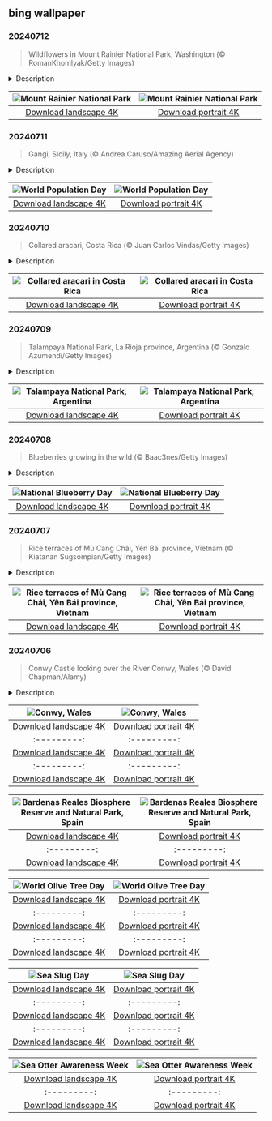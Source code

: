 ## bing wallpaper

### 20240712

> Wildflowers in Mount Rainier National Park, Washington (© RomanKhomlyak/Getty Images)

<details>
<summary>Description</summary>

> In the shadow of Mount Rainier, a carpet of wildflowers bursts into life. Every summer, the meadows around this mountain are colored with vivid shades of blooming subalpine flowers: purple asters, pink coralroot, and yellow tiger lilies, and more. Also known as Tahoma, at over 14,400 feet, Mount Rainier is the tallest mountain in the state of Washington. It is covered by 36 square miles of glaciers and permanent snowfields, the highest glacier ice cover of any mountain in the lower 48 states.
> 
> Mount Rainier National Park encompasses mountains, waterfalls, meadows, and old-growth forests and teems with life, from cougars and beavers to bald eagles and peregrine falcons. It is also a popular climbing destination, with some 10,000 people attempting to scale the mountain every year while others enjoy hiking along its trails. It's never sunnier in Rainier than in July and August, making summer the perfect time to visit.
> 
> 

</details>

| ![Mount Rainier National Park](https://cn.bing.com/th?id=OHR.RainierWildflowers_EN-US8010104719_UHD.jpg&pid=hp&w=400&h=224&rs=1&c=4) | ![Mount Rainier National Park](https://cn.bing.com/th?id=OHR.RainierWildflowers_EN-US8010104719_1080x1920.jpg&pid=hp&w=155&h=315&rs=1&c=4) |
|:---------:|:---------:|
| [Download landscape 4K](https://cn.bing.com/th?id=OHR.RainierWildflowers_EN-US8010104719_UHD.jpg) | [Download portrait 4K](https://cn.bing.com/th?id=OHR.RainierWildflowers_EN-US8010104719_1080x1920.jpg) |

### 20240711

> Gangi, Sicily, Italy (© Andrea Caruso/Amazing Aerial Agency)

<details>
<summary>Description</summary>

> In 1987, sometime around July 11, the world population reached the 5-billion mark. The United Nations recognized the need to address issues like family planning, infrastructure, waste, and pollution and established World Population Day in 1989. It is estimated that we hit 8 billion people in November 2022 and the UN expects the world to reach 9.7 billion people in 2050. But not everywhere faces the same challenges. While some areas struggle with overcrowding, others grapple with decreasing populations. The Italian town of Gangi, Sicily, seen in today's image, had about 16,000 residents in the 1950s. Today, it is home to little more than 6,000. Keen on revitalization, Gangi attracts new residents by giving away abandoned houses, on the condition that the properties are then restored.
> 
> 
> 
> 

</details>

| ![World Population Day](https://cn.bing.com/th?id=OHR.GangiSicily_EN-US5325083744_UHD.jpg&pid=hp&w=400&h=224&rs=1&c=4) | ![World Population Day](https://cn.bing.com/th?id=OHR.GangiSicily_EN-US5325083744_1080x1920.jpg&pid=hp&w=155&h=315&rs=1&c=4) |
|:---------:|:---------:|
| [Download landscape 4K](https://cn.bing.com/th?id=OHR.GangiSicily_EN-US5325083744_UHD.jpg) | [Download portrait 4K](https://cn.bing.com/th?id=OHR.GangiSicily_EN-US5325083744_1080x1920.jpg) |

### 20240710

> Collared aracari, Costa Rica (© Juan Carlos Vindas/Getty Images)

<details>
<summary>Description</summary>

> Black and yellow plumage, bright eyes, and an oversized bill—meet the collared aracari, a fascinating tropical bird. Gracing the forests from Mexico through Costa Rica, where today's image was taken, to Colombia and Venezuela, this toucan gets its name from the red marking on the back of the neck. These birds circle through the air in groups of up to 15, and at night, snuggle together in tree cavities. Their song is as unique as their look—a high squeaky note that sounds like 'seek,' sometimes a 'purr' or even a raspy 'grhhrr.' Although deforestation and hunting pose threats to these birds, they are not endangered. For now, collared aracaris remain a captivating sight, a splash of color, and a burst of life amid the sprawling branches.
> 
> 
> 
> 

</details>

| ![Collared aracari in Costa Rica](https://cn.bing.com/th?id=OHR.CollaredAracari_EN-US4924599176_UHD.jpg&pid=hp&w=400&h=224&rs=1&c=4) | ![Collared aracari in Costa Rica](https://cn.bing.com/th?id=OHR.CollaredAracari_EN-US4924599176_1080x1920.jpg&pid=hp&w=155&h=315&rs=1&c=4) |
|:---------:|:---------:|
| [Download landscape 4K](https://cn.bing.com/th?id=OHR.CollaredAracari_EN-US4924599176_UHD.jpg) | [Download portrait 4K](https://cn.bing.com/th?id=OHR.CollaredAracari_EN-US4924599176_1080x1920.jpg) |

### 20240709

> Talampaya National Park, La Rioja province, Argentina (© Gonzalo Azumendi/Getty Images)

<details>
<summary>Description</summary>

> As Argentina celebrates Independence Day, Talampaya National Park invites us to venture into the country's ancient heart. Here, towering red rock formations reach skyward, and cliffs and caves feature petroglyphs created by the Ciénaga, Diaguita, and other Indigenous cultures more than 1,000 years ago. This 830-square-mile park in La Rioja province is also home to some of the oldest dinosaur remains ever found. Moreover, nature's beauty is shown in the local flora, like xeric shrubs and cactus, and fauna. Guanacos, hares, and foxes roam free, while condors, white-throated cacholotes, and sandy gallitos grace the skies above this UNESCO World Heritage Site.
> 
> 
> 
> 

</details>

| ![Talampaya National Park, Argentina](https://cn.bing.com/th?id=OHR.TalampayaNP_EN-US4761770918_UHD.jpg&pid=hp&w=400&h=224&rs=1&c=4) | ![Talampaya National Park, Argentina](https://cn.bing.com/th?id=OHR.TalampayaNP_EN-US4761770918_1080x1920.jpg&pid=hp&w=155&h=315&rs=1&c=4) |
|:---------:|:---------:|
| [Download landscape 4K](https://cn.bing.com/th?id=OHR.TalampayaNP_EN-US4761770918_UHD.jpg) | [Download portrait 4K](https://cn.bing.com/th?id=OHR.TalampayaNP_EN-US4761770918_1080x1920.jpg) |

### 20240708

> Blueberries growing in the wild (© Baac3nes/Getty Images)

<details>
<summary>Description</summary>

> Celebrate National Blueberry Day by indulging in the sweet, tangy flavors of this beloved fruit. Wild blueberries are native to North America and have been around for over 13,000 years. However, they weren't commercially farmed until the early 20th century, when the first domesticated variety was bred in New Jersey by Elizabeth Coleman White, an agricultural specialist, and botanist Frederick Coville.
> 
> The United States is a leading blueberry producer, with bountiful harvests from states including Maine, Michigan, and Oregon. Blueberries are North America's second-most popular berry, after strawberries. They're not just delicious—they are also fiber-rich and packed with antioxidants and vitamin C. So, toss them in your smoothies, sprinkle them over oatmeal, or savor them fresh and flaunt your blue-stained smile.
> 
> 

</details>

| ![National Blueberry Day](https://cn.bing.com/th?id=OHR.NorwayBlueberries_EN-US4598733420_UHD.jpg&pid=hp&w=400&h=224&rs=1&c=4) | ![National Blueberry Day](https://cn.bing.com/th?id=OHR.NorwayBlueberries_EN-US4598733420_1080x1920.jpg&pid=hp&w=155&h=315&rs=1&c=4) |
|:---------:|:---------:|
| [Download landscape 4K](https://cn.bing.com/th?id=OHR.NorwayBlueberries_EN-US4598733420_UHD.jpg) | [Download portrait 4K](https://cn.bing.com/th?id=OHR.NorwayBlueberries_EN-US4598733420_1080x1920.jpg) |

### 20240707

> Rice terraces of Mù Cang Chải, Yên Bái province, Vietnam (© Kiatanan Sugsompian/Getty Images)

<details>
<summary>Description</summary>

> Amid the rolling hills of northern Vietnam's Yên Bái province, the rice terraces of Mù Cang Chải district are a mosaic of agricultural excellence. The Hmong people, an ethnic minority who migrated here from China in the 19th century, have meticulously carved these cascading hills for generations. Mù Cang Chải boasts approximately 5,500 acres of terraced rice fields, which flood with water between September and October, reflecting the surrounding mountains and sky. Visitors can also indulge in Vietnamese dishes and colorful souvenirs at the local markets or climb to the peak of La Pan Tan village to enjoy views of this stunning landscape.
> 
> 
> 
> 

</details>

| ![Rice terraces of Mù Cang Chải, Yên Bái province, Vietnam](https://cn.bing.com/th?id=OHR.YenBaiTerraces_EN-US4542290370_UHD.jpg&pid=hp&w=400&h=224&rs=1&c=4) | ![Rice terraces of Mù Cang Chải, Yên Bái province, Vietnam](https://cn.bing.com/th?id=OHR.YenBaiTerraces_EN-US4542290370_1080x1920.jpg&pid=hp&w=155&h=315&rs=1&c=4) |
|:---------:|:---------:|
| [Download landscape 4K](https://cn.bing.com/th?id=OHR.YenBaiTerraces_EN-US4542290370_UHD.jpg) | [Download portrait 4K](https://cn.bing.com/th?id=OHR.YenBaiTerraces_EN-US4542290370_1080x1920.jpg) |

### 20240706

> Conwy Castle looking over the River Conwy, Wales (© David Chapman/Alamy)

<details>
<summary>Description</summary>

> Welcome to walled town of Conwy, on the north coast of Wales, UK, and its spectacular medieval castle. Conwy Castle was built between 1283 and 1287 on the orders of English King Edward I, during his conquest of Wales. Designed by James of St. George, one of the greatest architects of the time, the castle is a UNESCO World Heritage Site which draws visitors from across the world.
> 
> The castle towers over the River Conwy, which this weekend hosts the annual Conwy River Festival, including boat races and other water-based events. Spectators gather to witness the nautical parade and enjoy local delicacies like bara brith, a tea bread flavored with tea, dried fruits, and spices, and laverbread made from edible seaweed. The name Conwy is from the Welsh words 'cyn' (chief) and 'gwy' (water) and the town sits at the mouth of the river. It is also the gateway to Eryri National Park, home to Wales's highest mountain Yr Wyddfa, or Snowdon in English.
> 
> 

</details>

| ![Conwy, Wales](https://cn.bing.com/th?id=OHR.ConwyRiver_EN-US4472231451_UHD.jpg&pid=hp&w=400&h=224&rs=1&c=4) | ![Conwy, Wales](https://cn.bing.com/th?id=OHR.ConwyRiver_EN-US4472231451_1080x1920.jpg&pid=hp&w=155&h=315&rs=1&c=4) |
|:---------:|:---------:|
| [Download landscape 4K](https://cn.bing.com/th?id=OHR.ConwyRiver_EN-US4472231451_UHD.jpg) | [Download portrait 4K](https://cn.bing.com/th?id=OHR.ConwyRiver_EN-US4472231451_1080x1920.jpg) |兰州，澳大利亚](https://cn.bing.com/th?id=OHR.NoahBeach_ZH-CN6676061324_UHD.jpg&pid=hp&w=400&h=224&rs=1&c=4) | ![丹翠雨林的诺亚海滩，昆士兰州，澳大利亚](https://cn.bing.com/th?id=OHR.NoahBeach_ZH-CN6676061324_1080x1920.jpg&pid=hp&w=155&h=315&rs=1&c=4) |
|:---------:|:---------:|
| [Download landscape 4K](https://cn.bing.com/th?id=OHR.NoahBeach_ZH-CN6676061324_UHD.jpg) | [Download portrait 4K](https://cn.bing.com/th?id=OHR.NoahBeach_ZH-CN6676061324_1080x1920.jpg) |d=OHR.UbudBali_ZH-CN4891348277_UHD.jpg) | [Download portrait 4K](https://cn.bing.com/th?id=OHR.UbudBali_ZH-CN4891348277_1080x1920.jpg) ||d=OHR.CardinalfishAnemone_EN-US1278259894_1080x1920.jpg&pid=hp&w=155&h=315&rs=1&c=4) |
|:---------:|:---------:|
| [Download landscape 4K](https://cn.bing.com/th?id=OHR.CardinalfishAnemone_EN-US1278259894_UHD.jpg) | [Download portrait 4K](https://cn.bing.com/th?id=OHR.CardinalfishAnemone_EN-US1278259894_1080x1920.jpg) |ales should be on your bucket list!
> 
> 

</details>

| ![Bardenas Reales Biosphere Reserve and Natural Park, Spain](https://cn.bing.com/th?id=OHR.BardenasBiosphere_EN-US6936891495_UHD.jpg&pid=hp&w=400&h=224&rs=1&c=4) | ![Bardenas Reales Biosphere Reserve and Natural Park, Spain](https://cn.bing.com/th?id=OHR.BardenasBiosphere_EN-US6936891495_1080x1920.jpg&pid=hp&w=155&h=315&rs=1&c=4) |
|:---------:|:---------:|
| [Download landscape 4K](https://cn.bing.com/th?id=OHR.BardenasBiosphere_EN-US6936891495_UHD.jpg) | [Download portrait 4K](https://cn.bing.com/th?id=OHR.BardenasBiosphere_EN-US6936891495_1080x1920.jpg) |D.jpg) | [Download portrait 4K](https://cn.bing.com/th?id=OHR.LesBravesNormandy_EN-US6707866678_1080x1920.jpg) |789937_1080x1920.jpg&pid=hp&w=155&h=315&rs=1&c=4) |
|:---------:|:---------:|
| [Download landscape 4K](https://cn.bing.com/th?id=OHR.Cecropia_EN-US9602789937_UHD.jpg) | [Download portrait 4K](https://cn.bing.com/th?id=OHR.Cecropia_EN-US9602789937_1080x1920.jpg) |though olive trees do not grow very tall, usually no more than 30 feet, they live a very long time. One of the oldest known trees in the world, in Portugal, is believed to be 3,350 years old. Many live for millennia, their trunks growing thick and gnarled, and their branches bearing fruit century after century. As civilizations rise and fall around them, these hardy trees remain resilient and steadfast.
> 
> 

</details>

| ![World Olive Tree Day](https://cn.bing.com/th?id=OHR.OliveTreeDay_EN-US9460125670_UHD.jpg&pid=hp&w=400&h=224&rs=1&c=4) | ![World Olive Tree Day](https://cn.bing.com/th?id=OHR.OliveTreeDay_EN-US9460125670_1080x1920.jpg&pid=hp&w=155&h=315&rs=1&c=4) |
|:---------:|:---------:|
| [Download landscape 4K](https://cn.bing.com/th?id=OHR.OliveTreeDay_EN-US9460125670_UHD.jpg) | [Download portrait 4K](https://cn.bing.com/th?id=OHR.OliveTreeDay_EN-US9460125670_1080x1920.jpg) |pid=hp&w=155&h=315&rs=1&c=4) |
|:---------:|:---------:|
| [Download landscape 4K](https://cn.bing.com/th?id=OHR.MonksMound_EN-US9323884241_UHD.jpg) | [Download portrait 4K](https://cn.bing.com/th?id=OHR.MonksMound_EN-US9323884241_1080x1920.jpg) |](https://cn.bing.com/th?id=OHR.Calacas_EN-US6430903741_UHD.jpg) | [Download portrait 4K](https://cn.bing.com/th?id=OHR.Calacas_EN-US6430903741_1080x1920.jpg) |.com/th?id=OHR.SealRiver_EN-US6267835630_1080x1920.jpg&pid=hp&w=155&h=315&rs=1&c=4) |
|:---------:|:---------:|
| [Download landscape 4K](https://cn.bing.com/th?id=OHR.SealRiver_EN-US6267835630_UHD.jpg) | [Download portrait 4K](https://cn.bing.com/th?id=OHR.SealRiver_EN-US6267835630_1080x1920.jpg) |e a more fitting name. Someone call Terry.
> 
> 

</details>

| ![Sea Slug Day](https://cn.bing.com/th?id=OHR.SeaAngel_EN-US5531672696_UHD.jpg&pid=hp&w=400&h=224&rs=1&c=4) | ![Sea Slug Day](https://cn.bing.com/th?id=OHR.SeaAngel_EN-US5531672696_1080x1920.jpg&pid=hp&w=155&h=315&rs=1&c=4) |
|:---------:|:---------:|
| [Download landscape 4K](https://cn.bing.com/th?id=OHR.SeaAngel_EN-US5531672696_UHD.jpg) | [Download portrait 4K](https://cn.bing.com/th?id=OHR.SeaAngel_EN-US5531672696_1080x1920.jpg) |OHR.DarkSkyAcadia_EN-US6966527964_1080x1920.jpg) |.bing.com/th?id=OHR.GoldenJellyfish_EN-US6743816471_1080x1920.jpg&pid=hp&w=155&h=315&rs=1&c=4) |
|:---------:|:---------:|
| [Download landscape 4K](https://cn.bing.com/th?id=OHR.GoldenJellyfish_EN-US6743816471_UHD.jpg) | [Download portrait 4K](https://cn.bing.com/th?id=OHR.GoldenJellyfish_EN-US6743816471_1080x1920.jpg) |ng.com/th?id=OHR.LastDollarRoad_EN-US7923638318_UHD.jpg&pid=hp&w=400&h=224&rs=1&c=4) | ![First day of autumn](https://cn.bing.com/th?id=OHR.LastDollarRoad_EN-US7923638318_1080x1920.jpg&pid=hp&w=155&h=315&rs=1&c=4) |
|:---------:|:---------:|
| [Download landscape 4K](https://cn.bing.com/th?id=OHR.LastDollarRoad_EN-US7923638318_UHD.jpg) | [Download portrait 4K](https://cn.bing.com/th?id=OHR.LastDollarRoad_EN-US7923638318_1080x1920.jpg) |ppers who hunted otters to near extinction before they were protected by law. Although sea otter populations have rebounded, they are still considered endangered. Otters live along the Pacific Coast of North America, from California up to Alaska. Although they can walk on land, they almost never find the need or desire to, even when it's nap time. When they're ready for a snooze, they'll raft up, wrap themselves in a strand of kelp to keep them from drifting away, and recline on the world's biggest waterbed.

</details>

| ![Sea Otter Awareness Week](https://cn.bing.com/th?id=OHR.SitkaOtters_EN-US7714053956_UHD.jpg&pid=hp&w=400&h=224&rs=1&c=4) | ![Sea Otter Awareness Week](https://cn.bing.com/th?id=OHR.SitkaOtters_EN-US7714053956_1080x1920.jpg&pid=hp&w=155&h=315&rs=1&c=4) |
|:---------:|:---------:|
| [Download landscape 4K](https://cn.bing.com/th?id=OHR.SitkaOtters_EN-US7714053956_UHD.jpg) | [Download portrait 4K](https://cn.bing.com/th?id=OHR.SitkaOtters_EN-US7714053956_1080x1920.jpg) |oo_EN-US7569665443_UHD.jpg&pid=hp&w=400&h=224&rs=1&c=4) | ![World Bamboo Day](https://cn.bing.com/th?id=OHR.ArashiyamaBamboo_EN-US7569665443_1080x1920.jpg&pid=hp&w=155&h=315&rs=1&c=4) |
|:---------:|:---------:|
| [Download landscape 4K](https://cn.bing.com/th?id=OHR.ArashiyamaBamboo_EN-US7569665443_UHD.jpg) | [Download portrait 4K](https://cn.bing.com/th?id=OHR.ArashiyamaBamboo_EN-US7569665443_1080x1920.jpg) |